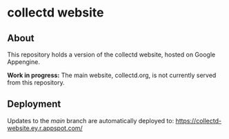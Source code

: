 # collectd website

## About

This repository holds a version of the collectd website, hosted on Google
Appengine.

**Work in progress:**
The main website, collectd.org, is not currently served from this repository.

## Deployment

Updates to the *main* branch are automatically deployed to: https://collectd-website.ey.r.appspot.com/
